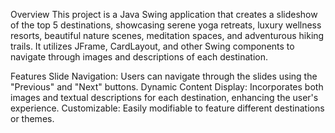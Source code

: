 Overview
This project is a Java Swing application that creates a slideshow of the top 5 destinations, showcasing serene yoga retreats, luxury wellness resorts, beautiful nature scenes, meditation spaces, and adventurous hiking trails. It utilizes JFrame, CardLayout, and other Swing components to navigate through images and descriptions of each destination.

Features
Slide Navigation: Users can navigate through the slides using the "Previous" and "Next" buttons.
Dynamic Content Display: Incorporates both images and textual descriptions for each destination, enhancing the user's experience.
Customizable: Easily modifiable to feature different destinations or themes.
